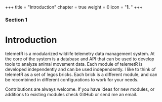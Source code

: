 +++
title = "Introduction"
chapter = true
weight = 0
icon = "<b>1. </b>"
+++

### Section 1

# Introduction

telemetR is a modularized wildlife telemetry data management system. At the core of the system is a database and API that can be used to develop tools to analyze animal movement data. Each module of telemetR is developed independently and can be used independently. I like to think of telemetR as a set of legos bricks. Each brick is a different module, and can be recombined in different configurations to work for your needs.

Contributions are always welcome. If you have ideas for new modules, or additions to existing modules check GitHub or send me an email.
